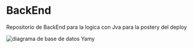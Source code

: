 # BackEnd
Repositorio de BackEnd para la logica con Jva para la postery del deploy

![diagrama de base de datos Yamy](https://user-images.githubusercontent.com/109433411/233546170-9273db32-fe69-4fd3-90ba-c5c454bb2d5b.png)
